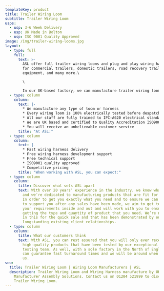 ```yaml
---
templateKey: product
title: Trailer Wiring Loom
subtitle: Trailer Wiring Loom
usps:
  - usp: 3-6 Week Delivery
  - usp: UK Made in Bolton
  - usp: ISO 9001 Quality Approved
image: /img/trailer-wiring-looms.jpg
layout:
  - type: full
    full:
      text: >-
        ASL offer full trailer wiring looms and plug and play wiring harnesses
        for commercial trailers, domestic trailers, road recovery trailer
        equipment, and many more.\

        \

        In our UK-based factory, we can manufacture trailer wiring loom and wiring harnesses to your exact specifications. Alternatively, you can utilise our experience and we’ll work with you to design a product that offers a cost-effective solution.
  - type: column
    column:
      text: |-
        * We manufacture any type of loom or harness
        * Every wiring loom is 100% electrically tested before despatch
        * All our staff are fully trained to IPC-A620 electrical standards
        * We are UK based and certified to Quality Accreditation ISO9001
        * You will receive an unbelievable customer service
      title: "At ASL:"
  - type: column
    column:
      text: |-
        * Fast wiring harness delivery
        * Free wiring harness development support
        * Free technical support
        * ISO9001 quality approved
        * Competitive pricing
      title: "When working with ASL, you can expect:"
  - type: column
    column:
      title: Discover what sets ASL apart
      text: With over 20 years’ experience in the industry, we know what we’re doing,
        and we’re dedicated to manufacturing products that are fit for purpose.
        In order to get you exactly what you need and to ensure we can continue
        to support you after any sales have been made, we aim to get to know
        your requirements inside and out and will work with you to ensure you’re
        getting the type and quantity of product that you need. We’re not just
        in this for the quick sale and that has been demonstrated by our
        longstanding existing client relationships.
  - type: column
    column:
      title: What our customers think
      text: With ASL, you can rest assured that you will only ever receive
        high-quality products that have been tested by our exceptional quality
        testing team. As well, with a sole factory in the North of England, we
        can guarantee fast turnaround times and we will be around when you need
        us.
seo:
  title: Trailer Wiring Loom | Wiring Loom Manufacturers | ASL
  description: Trailer Wiring Loom and Wiring Harness manufacture by UK
    Manufacturer Assembly Solutions. Contact us on 01204 521999 to discuss your
    Trailer Wiring Loom.
---
```

